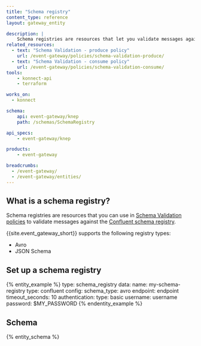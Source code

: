 ```yaml
---
title: "Schema registry"
content_type: reference
layout: gateway_entity

description: |
    Schema registries are resources that let you validate messages against the Confluent schema registry.
related_resources:
  - text: "Schema Validation - produce policy"
    url: /event-gateway/policies/schema-validation-produce/
  - text: "Schema Validation - consume policy"
    url: /event-gateway/policies/schema-validation-consume/
tools:
    - konnect-api
    - terraform

works_on:
  - konnect

schema:
    api: event-gateway/knep
    path: /schemas/SchemaRegistry

api_specs:
    - event-gateway/knep

products:
    - event-gateway

breadcrumbs:
  - /event-gateway/
  - /event-gateway/entities/
---
```


## What is a schema registry?

Schema registries are resources that you can use in [Schema Validation policies](/event-gateway/policies/)
to validate messages against the [Confluent schema registry](https://docs.confluent.io/platform/current/schema-registry/index.html).

{{site.event_gateway_short}} supports the following registry types:
* Avro
* JSON Schema

## Set up a schema registry

{% entity_example %}
type: schema_registry
data:
  name: my-schema-registry
  type: confluent
  config:
    schema_type: avro
    endpoint: endpoint
    timeout_seconds: 10
    authentication:
      type: basic
      username: username
      password: $MY_PASSWORD
{% endentity_example %}

## Schema

{% entity_schema %}
